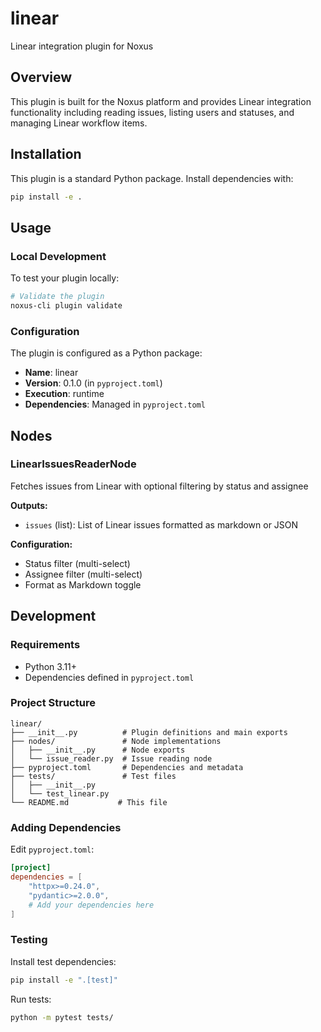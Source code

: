 # linear

Linear integration plugin for Noxus

## Overview

This plugin is built for the Noxus platform and provides Linear integration functionality including reading issues, listing users and statuses, and managing Linear workflow items.

## Installation

This plugin is a standard Python package. Install dependencies with:

```bash
pip install -e .
```

## Usage

### Local Development

To test your plugin locally:

```bash
# Validate the plugin
noxus-cli plugin validate

```

### Configuration

The plugin is configured as a Python package:

- **Name**: linear
- **Version**: 0.1.0 (in `pyproject.toml`)
- **Execution**: runtime
- **Dependencies**: Managed in `pyproject.toml`

## Nodes

### LinearIssuesReaderNode

Fetches issues from Linear with optional filtering by status and assignee

**Outputs:**
- `issues` (list): List of Linear issues formatted as markdown or JSON

**Configuration:**
- Status filter (multi-select)
- Assignee filter (multi-select) 
- Format as Markdown toggle

## Development

### Requirements

- Python 3.11+
- Dependencies defined in `pyproject.toml`

### Project Structure

```
linear/
├── __init__.py          # Plugin definitions and main exports
├── nodes/               # Node implementations
│   ├── __init__.py      # Node exports
│   └── issue_reader.py  # Issue reading node
├── pyproject.toml       # Dependencies and metadata
├── tests/               # Test files
│   ├── __init__.py
│   └── test_linear.py
└── README.md           # This file
```

### Adding Dependencies

Edit `pyproject.toml`:

```toml
[project]
dependencies = [
    "httpx>=0.24.0",
    "pydantic>=2.0.0",
    # Add your dependencies here
]
```

### Testing

Install test dependencies:

```bash
pip install -e ".[test]"
```

Run tests:

```bash
python -m pytest tests/
```
